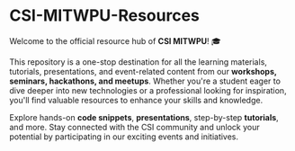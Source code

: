 # **CSI-MITWPU-Resources**  
Welcome to the official resource hub of **CSI MITWPU**! 🎓  

This repository is a one-stop destination for all the learning materials, tutorials, presentations, and event-related content from our **workshops, seminars, hackathons, and meetups**. Whether you're a student eager to dive deeper into new technologies or a professional looking for inspiration, you'll find valuable resources to enhance your skills and knowledge.        
  
Explore hands-on **code snippets**, **presentations**, step-by-step **tutorials**, and more. Stay connected with the CSI community and unlock your potential by participating in our exciting events and initiatives.
